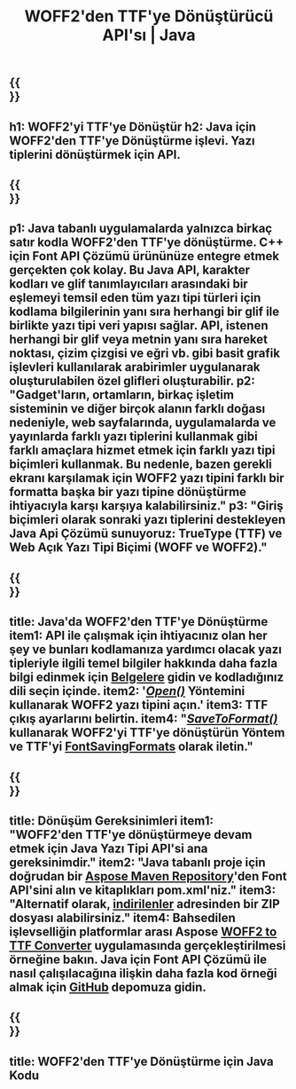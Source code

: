 ﻿---
translation: true
template: /_templates/conversion-child-java.md
title: WOFF2'den TTF'ye Dönüştürücü API'sı | Java
description: Windows ve Linux'ta Java API kullanarak WOFF2'yi TTF'ye dönüştürün. Bu yerel WOFF2'yi TTF yazı tipi dönüştürme işlevini kendi çözümünüze entegre edin.
keywords: woff2'den ttf'ye java api, woff22ttf java çözümü, woff2'den ttf java'ya
url: /java/conversion/woff2-to-ttf/
family: font
platformtag: java
feature: conversion
informat: WOFF
outformat: TTF
faq: faqchild
otherformats: WOFF
---

{{<section banner>}}
---
h1: WOFF2'yi TTF'ye Dönüştür
h2: Java için WOFF2'den TTF'ye Dönüştürme işlevi. Yazı tiplerini dönüştürmek için API.
---

{{<section overview>}}
---
p1: Java tabanlı uygulamalarda yalnızca birkaç satır kodla WOFF2'den TTF'ye dönüştürme. С++ için Font API Çözümü ürününüze entegre etmek gerçekten çok kolay. Bu Java API, karakter kodları ve glif tanımlayıcıları arasındaki bir eşlemeyi temsil eden tüm yazı tipi türleri için kodlama bilgilerinin yanı sıra herhangi bir glif ile birlikte yazı tipi veri yapısı sağlar. API, istenen herhangi bir glif veya metnin yanı sıra hareket noktası, çizim çizgisi ve eğri vb. gibi basit grafik işlevleri kullanılarak arabirimler uygulanarak oluşturulabilen özel glifleri oluşturabilir.
p2: "Gadget'ların, ortamların, birkaç işletim sisteminin ve diğer birçok alanın farklı doğası nedeniyle, web sayfalarında, uygulamalarda ve yayınlarda farklı yazı tiplerini kullanmak gibi farklı amaçlara hizmet etmek için farklı yazı tipi biçimleri kullanmak. Bu nedenle, bazen gerekli ekranı karşılamak için WOFF2 yazı tipini farklı bir formatta başka bir yazı tipine dönüştürme ihtiyacıyla karşı karşıya kalabilirsiniz."
p3: "Giriş biçimleri olarak sonraki yazı tiplerini destekleyen Java Api Çözümü sunuyoruz: TrueType (TTF) ve Web Açık Yazı Tipi Biçimi (WOFF ve WOFF2)."
---

{{<section feature1>}}
---
title: Java'da WOFF2'den TTF'ye Dönüştürme
item1: API ile çalışmak için ihtiyacınız olan her şey ve bunları kodlamanıza yardımcı olacak yazı tipleriyle ilgili temel bilgiler hakkında daha fazla bilgi edinmek için [Belgelere](https://docs.aspose.com/font/) gidin ve kodladığınız dili seçin içinde.
item2: '[*Open()*](https://reference.aspose.com/font/java/com.aspose.font/Font#open-com.aspose.font.FontDefinition-) Yöntemini kullanarak WOFF2 yazı tipini açın.'
item3: TTF çıkış ayarlarını belirtin.
item4: "[*SaveToFormat()*](https://reference.aspose.com/font/java/com.aspose.font/Font#saveToFormat-java.io.OutputStream-com.aspose.font.FontSavingFormats-) kullanarak WOFF2'yi TTF'ye dönüştürün Yöntem ve TTF'yi [FontSavingFormats](https://reference.aspose.com/font/java/com.aspose.font/FontSavingFormats) olarak iletin."
---

{{<section feature2>}}
---
title: Dönüşüm Gereksinimleri
item1: "WOFF2'den TTF'ye dönüştürmeye devam etmek için Java Yazı Tipi API'si ana gereksinimdir."
item2: "Java tabanlı proje için doğrudan bir [Aspose Maven Repository](https://repository.aspose.com/font/)'den Font API'sini alın ve kitaplıkları pom.xml'niz."
item3: "Alternatif olarak, [indirilenler](https://releases.aspose.com/font/java/) adresinden bir ZIP dosyası alabilirsiniz."
item4: Bahsedilen işlevselliğin platformlar arası Aspose [WOFF2 to TTF Converter](https://products.aspose.app/font/conversion/woff2-to-ttf) uygulamasında gerçekleştirilmesi örneğine bakın. Java için Font API Çözümü ile nasıl çalışılacağına ilişkin daha fazla kod örneği almak için [GitHub](https://github.com/aspose-font/Aspose.Font-Documentation/tree/master/java-examples) depomuza gidin.
---

{{<section codeexample>}}
---
title: WOFF2'den TTF'ye Dönüştürme için Java Kodu
---